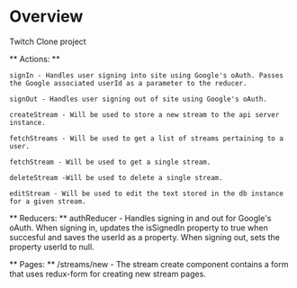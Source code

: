# Overview

Twitch Clone project

** Actions: **

    signIn - Handles user signing into site using Google's oAuth. Passes the Google associated userId as a parameter to the reducer. 
    
    signOut - Handles user signing out of site using Google's oAuth. 

    createStream - Will be used to store a new stream to the api server instance.

    fetchStreams - Will be used to get a list of streams pertaining to a user.

    fetchStream - Will be used to get a single stream.

    deleteStream -Will be used to delete a single stream.

    editStream - Will be used to edit the text stored in the db instance for a given stream. 
    
** Reducers: **
    authReducer - Handles signing in and out for Google's oAuth. When signing in, updates the isSignedIn property to true when succesful and saves the userId as a property. When signing out, sets the property userId to null.

** Pages: **
    /streams/new - The stream create component contains a form that uses redux-form for creating new stream pages. 




